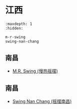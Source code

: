 # 江西

```{toctree}
:maxdepth: 1
:hidden:

m-r-swing
swing-nan-chang
```

## 南昌
- [M.R. Swing (慢热摇摆)](m-r-swing.md)

## 南昌
- [Swing Nan Chang (摇摆南昌)](swing-nan-chang.md)
